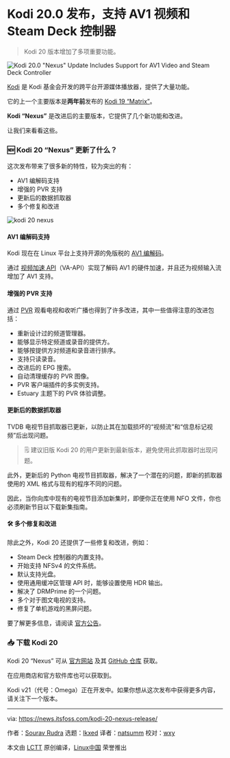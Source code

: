 [#]: subject: "Kodi 20.0 \"Nexus\" Update Includes Support for AV1 Video and Steam Deck Controller"
[#]: via: "https://news.itsfoss.com/kodi-20-nexus-release/"
[#]: author: "Sourav Rudra https://news.itsfoss.com/author/sourav/"
[#]: collector: "lkxed"
[#]: translator: "natsumm"
[#]: reviewer: "wxy"
[#]: publisher: " "
[#]: url: " "

Kodi 20.0 发布，支持 AV1 视频和 Steam Deck 控制器
======

> Kodi 20 版本增加了多项重要功能。

![Kodi 20.0 "Nexus" Update Includes Support for AV1 Video and Steam Deck Controller][1]

[Kodi][2] 是 Kodi 基金会开发的跨平台开源媒体播放器，提供了大量功能。

它的上一个主要版本是**两年前**发布的 [Kodi 19 “Matrix”][3]。

**Kodi “Nexus”** 是改进后的主要版本，它提供了几个新功能和改进。

让我们来看看这些。

### 🆕 Kodi 20 “Nexus” 更新了什么？

这次发布带来了很多新的特性，较为突出的有：

- AV1 编解码支持
- 增强的 PVR 支持
- 更新后的数据抓取器
- 多个修复和改进

![kodi 20 nexus][4]

#### AV1 编解码支持

Kodi 现在在 Linux 平台上支持开源的免版税的 [AV1 编解码][5]。

通过 [视频加速 API][6]（VA-API）实现了解码 AV1 的硬件加速，并且还为视频输入流增加了 AV1 支持。

#### 增强的 PVR 支持

通过 [PVR][7] 观看电视和收听广播也得到了许多改进，其中一些值得注意的改进包括：

- 重新设计过的频道管理器。
- 能够显示特定频道或录音的提供方。
- 能够按提供方对频道和录音进行排序。
- 支持只读录音。
- 改进后的 EPG 搜索。
- 自动清理缓存的 PVR 图像。
- PVR 客户端插件的多实例支持。
- Estuary 主题下的 PVR 体验调整。

#### 更新后的数据抓取器

TVDB 电视节目抓取器已更新，以防止其在加载损坏的“视频流”和“信息标记视频”后出现问题。

> 🗒️ 建议旧版 Kodi 20 的用户更新到最新版本，避免使用此抓取器时出现问题。

此外，更新后的 Python 电视节目抓取器，解决了一个潜在的问题，即新的抓取器使用的 XML 格式与现有的程序不同的问题。

因此，当你向库中现有的电视节目添加新集时，即便你正在使用 NFO 文件，你也必须刷新节目以下载新集指南。

#### 🛠️ 多个修复和改进

除此之外，Kodi 20 还提供了一些修复和改进，例如：

- Steam Deck 控制器的内置支持。
- 开始支持 NFSv4 的文件系统。
- 默认支持光盘。
- 使用通用缓冲区管理 API 时，能够设置使用 HDR 输出。
- 解决了 DRMPrime 的一个问题。
- 多个对于图文电视的支持。
- 修复了单机游戏的黑屏问题。

要了解更多信息，请阅读 [官方公告][8]。

### 📥 下载 Kodi 20

Kodi 20 “Nexus” 可从 [官方网站][9] 及其 [GitHub 仓库][10] 获取。

在应用商店和官方软件库也可以获取到。

Kodi v21（代号：Omega）正在开发中。如果你想从这次发布中获得更多内容，请关注下一个版本。

--------------------------------------------------------------------------------

via: https://news.itsfoss.com/kodi-20-nexus-release/

作者：[Sourav Rudra][a]
选题：[lkxed][b]
译者：[natsumm](https://github.com/natsumm)
校对：[wxy](https://github.com/wxy)

本文由 [LCTT](https://github.com/LCTT/TranslateProject) 原创编译，[Linux中国](https://linux.cn/) 荣誉推出

[a]: https://news.itsfoss.com/author/sourav/
[b]: https://github.com/lkxed
[1]: https://news.itsfoss.com/content/images/size/w2000/2023/01/kodi-nexus-20-release.png
[2]: https://kodi.tv
[3]: https://news.itsfoss.com/kodi-19-release/
[4]: https://news.itsfoss.com/content/images/2023/01/Kodi_20_Nexus.jpg
[5]: https://en.wikipedia.org/wiki/AV1
[6]: https://en.wikipedia.org/wiki/Video_Acceleration_API
[7]: https://kodi.wiki/view/PVR
[8]: https://kodi.tv/article/kodi-20-0-nexus-release
[9]: https://kodi.tv/download/
[10]: https://github.com/xbmc/xbmc/releases/tag/20.0-Nexus
